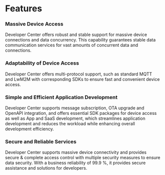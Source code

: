 # Features

### **Massive Device Access**



Developer Center offers robust and stable support for massive device connections and data concurrency. This capability guarantees stable data communication services for vast amounts of concurrent data and connections.



### **Adaptability of Device Access**




Developer Center offers multi-protocol support, such as standard MQTT and LwM2M with corresponding SDKs to ensure fast and convenient device access.



  



### **Simple and Efficient Application Development**



Developer Center supports message subscription, OTA upgrade and OpenAPI integration, and offers essential SDK packages for device access as well as App and SaaS development, which streamlines application development and reduces the workload while enhancing overall development efficiency.



### **Secure and Reliable Services**



Developer Center supports massive device connectivity and provides secure & complete access control with multiple security measures to ensure data security. With a business reliability of 99.9 %, it provides secure assistance and solutions for developers.